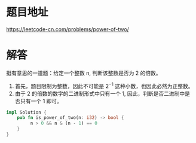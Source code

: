 # 题目地址

<https://leetcode-cn.com/problems/power-of-two/>

# 解答

挺有意思的一道题：给定一个整数 n, 判断该整数是否为 2 的倍数。

1. 首先，题目限制为整数，因此不可能是 $2^{-1}$ 这种小数，也因此必然为正整数。
2. 由于 2 的倍数的数字的二进制形式中只有一个 1, 因此，判断是否二进制中是否只有一个 1 即可。

```Rust
impl Solution {
    pub fn is_power_of_two(n: i32) -> bool {
         n > 0 && n & (n - 1) == 0        
    }
}
```
